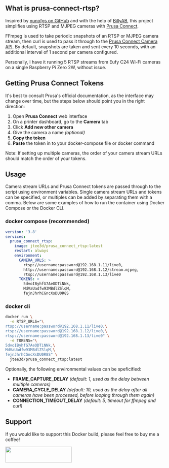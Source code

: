 ## What is prusa-connect-rtsp?
Inspired by [nunofgs on GitHub](https://gist.github.com/nunofgs/84861ee453254823be6b069ebbce9ad2) and with the help of [BillyAB](https://github.com/billyab), this project simplifies using RTSP and MJPEG cameras with [Prusa Connect](https://connect.prusa3d.com/).

FFmpeg is used to take periodic snapshots of an RTSP or MJPEG camera stream, then curl is used to pass it through to the [Prusa Connect Camera API](https://connect.prusa3d.com/docs/cameras/). By default, snapshots are taken and sent every 10 seconds, with an additional interval of 1 second per camera configured.

Personally, I have it running 5 RTSP streams from Eufy C24 Wi-Fi cameras on a single Raspberry Pi Zero 2W, without issue.

## Getting Prusa Connect Tokens
It's best to consult Prusa's official documentation, as the interface may change over time, but the steps below should point you in the right direction:
1. Open **Prusa Connect** web interface
2. On a printer dashboard, go to the **Camera** tab
3. Click **Add new other camera**
4. Give the camera a name *(optional)*
5. **Copy the token**
6. **Paste** the token in to your docker-compose file or docker command

Note: If setting up multiple cameras, the order of your camera stream URLs should match the order of your tokens.

## Usage
Camera stream URLs and Prusa Connect tokens are passed through to the script using environment variables. Single camera stream URLs and tokens can be specified, or multiples can be added by separating them with a comma. Below are some examples of how to run the container using Docker Compose or the Docker CLI.

### docker compose (recommended)

```yaml
version: '3.8'
services:
  prusa_connect_rtsp:
    image: jtee3d/prusa_connect_rtsp:latest
    restart: always
    environment:
      CAMERA_URLS: >
        rtsp://username:password@192.168.1.11/live0,
        http://username:password@192.168.1.12/stream.mjpeg,
        rtsp://username:password@192.168.1.13/live0
      TOKENS: >
        5dvoIByhfG7AeODTiNNk,
        MdVaUadfw93MBdlZSlqM,
        fejnJhrhCGncXsDU0R8S
```

### docker cli

```bash
docker run \
  -e RTSP_URLS="\
rtsp://username:password@192.168.1.11/live0,\
rtsp://username:password@192.168.1.12/live0,\
rtsp://username:password@192.168.1.13/live0" \
  -e TOKENS="\
5dvoIByhfG7AeODTiNNk,\
MdVaUadfw93MBdlZSlqM,\
fejnJhrhCGncXsDU0R8S" \
  jtee3d/prusa_connect_rtsp:latest
```

Optionally, the following environmental values can be speficified:
- **FRAME_CAPTURE_DELAY** *(default: 1, used as the delay between multiple cameras)*
- **CAMERA_CYCLE_DELAY** *(default: 10, used as the delay after all cameras have been processed, before looping through them again)*
- **CONNECTION_TIMEOUT_DELAY** *(default: 5, timeout for ffmpeg and curl)*

## Support

If you would like to support this Docker build, please feel free to buy me a coffee!

<a href="https://www.buymeacoffee.com/jtee3d" rel="nofollow noopener"> <img width="210" height="50" src="https://cdn.buymeacoffee.com/buttons/v2/default-yellow.png"></a>

